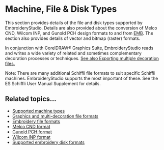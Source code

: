 # Machine, File & Disk Types

This section provides details of the file and disk types supported by EmbroideryStudio. Details are also provided about the conversion of Melco CND, Wilcom INP, and Gunold PCH design formats to and from [EMB](../../glossary/glossary). The section also provides details of vector and bitmap (raster) formats.

In conjunction with CorelDRAW® Graphics Suite, EmbroideryStudio reads and writes a wide variety of related and sometimes complementary decoration processes or techniques. [See also Exporting multiple decoration files.](../../Applied/export/Exporting_multiple_decoration_files)

Note: There are many additional Schiffli file formats to suit specific Schiffli machines. EmbroideryStudio supports the most important of these. See the ES Schiffli User Manual Supplement for details.

## Related topics...

- [Supported machine types](Supported_machine_types)
- [Graphics and multi-decoration file formats](Graphics_and_multi-decoration_file_formats)
- [Embroidery file formats](Embroidery_file_formats)
- [Melco CND format](Melco_CND_format)
- [Gunold PCH format](Gunold_PCH_format)
- [Wilcom INP format](Wilcom_INP_format)
- [Supported embroidery disk formats](Supported_embroidery_disk_formats)
